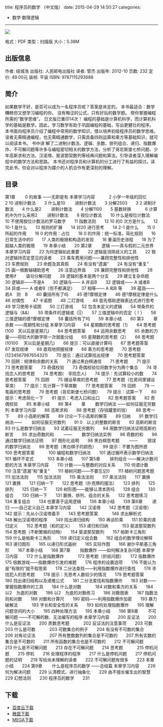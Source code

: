 title: 程序员的数学 （中文版）
date: 2015-04-29 14:50:27
categories:
  - 数学·数理逻辑
---

![](http://img3.douban.com/lpic/s20811702.jpg)

格式：PDF
类型：扫描版
大小：5.38M

<!--more-->

## 出版信息 ##

作者: 结城浩 
出版社: 人民邮电出版社
译者: 管杰 
出版年: 2012-10
页数: 232
定价: 49.00元
装帧: 平装
ISBN: 9787115293688

## 简介 ##

如果数学不好，是否可以成为一名程序员呢？答案是肯定的。 本书最适合：数学糟糕但又想学习编程的你。
没有晦涩的公式，只有好玩的数学题。
帮你掌握编程所需的“数学思维”。
日文版已重印14次！
编程的基础是计算机科学，而计算机科学的基础是数学。因此，学习数学有助于巩固编程的基础，写出更健壮的程序。
本书面向程序员介绍了编程中常用的数学知识，借以培养初级程序员的数学思维。读者无需精通编程，也无需精通数学，只需具备四则运算和乘方等基础知识，就可以阅读本书。
书中讲 解了二进制计数法、逻辑、余数、排列组合、递归、指数爆炸、不可解问题等许多与编程密切相关的数学方法，分析了哥尼斯堡七桥问题、少年高斯求和方法、汉诺塔、斐波那契数列等经典问题和算法。引导读者深入理解编程中的数学方法和思路。
本书还对程序员和计算机的分工进行了有益的探讨。读完此书，你会对以程序为媒介的人机合作有更深刻的理解。

## 目录 ##

第1章　 　0 的故事
——无即是有
本章学习内容　　 　2
小学一年级的回忆　　 　2
10 进制计数法　　3
什么是10　 　进制计数法　　3
分解2503　　3
2 进制计数法　　4
什么是2　 　进制计数法　　4
分解1100　　5
基数转换　　 　6
计算机中为什么采用2　 　进制计数法　　8
按位计数法　　10
什么是按位计数法　　10
不使用按位计数法的罗马数字　　11
指数法则　　12
10 的0 次方是什么　　12
10-1 是什么　　13
规则的扩展　　14
对20 进行思考　　14
2-1 是什么　　15
0 所起的作用　　16
0 的作用：占位　　16
0 的作用：统一标准，简化规则　　16
日常生活中的0　　17
人类的极限和构造的发现　　18
重温历史进程　　18
为了超越人类的极限　　19
本章小结　　20
第2章　 　逻辑
——真与假的二元世界
本章学习内容　　22
为何逻辑如此重要　　22
逻辑是消除歧义的工具　　22
致对逻辑持否定意见的读者　　23
乘车费用问题——兼顾完整性和排他性　　 　23
车费规则　　23
命题及其真假　　24
有没有“遗漏”　　24
有没有“重复”　　25
画一根数轴辅助思考　　26
注意边界值　　28
兼顾完整性和排他性　　28
使用if　 　语句分解问题　　28
逻辑的基本是两个分支　　29
建立复杂命题　　30
逻辑非——不是A　　30
逻辑与—— A 并且B　　32
逻辑或—— A 或者B　　34
异或—— A 或者B（但不都满足）　　37
相等—— A 和B 等　　39
蕴涵——若A　则　B　　40
囊括所有了吗　　45
德?摩根定律　　46
德?摩根定律是什么　　46
对偶性　　47
卡诺图　　48
二灯游戏　　48
首先借助逻辑表达式进行思考　　49
学习使用卡诺图　　50
三灯游戏　　52
包含未定义的逻辑　　54
带条件的逻辑与（&&）　　55
带条件的逻辑或（||）　　57
三值逻辑中的否定（！）　　58
三值逻辑的德?摩根定律　　58
囊括所有了吗　　59
本章小结　　60
第3　 　章　 　余数
——周期性和分组
本章学习内容　　64
星期数的思考题（1）　　64
思考题(100　天以后是星期几)　　64
思考题答案　　64
运用余数思考　　65
余数的力量——将较大的数字除一次就能分组　　65
星期数的思考题（2）　　66
思考题(10100　 天以后是星期几)　　66
提示：可以直接计算吗　　67
思考题答案　　67
发现规律　　68
直观地把握规律　　68
乘方的思考题　　70
思考题(1234567987654321)　　70
提示：通过试算找出规律　　70
思考题答案　　70
回顾：规律和余数的关系　　71
通过黑白棋通信　　71
思考题　　71
提示　　73
思考题答案　　73
奇偶校验　　73
奇偶校验位将数字分为两个集合　　74
寻找恋人的思考题　　74
思考题(　寻找恋人)　　74
提示：先试算较小的数　　74
思考题答案　　75
回顾　　75
铺设草席的思考题　　77
思考题（在房间里铺设草席）　　77
提示：先计算一下草席数　　77
思考题答案　　78
回顾　　78
一笔画的思考题　　79
思考题（哥尼斯堡七桥问题）　　79
提示：试算一下　　80
提示：考虑简化一下　　81
提示：考虑入口和出口　　82
思考题答案　　82
奇偶校验　　85
本章小结　　86
第4　 　章　 　数学归纳法
——如何征服无穷数列
本章学习内容　　88
高斯求和　　88
思考题（存钱罐里的钱）　　88
思考一下　　89
小高斯的解答　　89
讨论一下小高斯的解答　　89
归纳　　91
数学归纳法——　 　如何征服无穷数列　　91
0　以上的整数的断言　　92
高斯的断言　　93
什么是数学归纳法　　93
试着征服无穷数列　　94
用数学归纳法证明高斯的断言　　95
求出奇数的和　 　——　 　数学归纳法实例　　96
奇数的和　　96
通过数学归纳法证明　　97
图形化说明　　98
黑白棋思考题　 　——　 　错误的数学归纳法　　99
思考题（黑白棋子的颜色）　　99
提示：不要为图所惑　　100
思考题答案　　 　100
编程和数学归纳法　　101
通过循环表示数学归纳法　　101
循环不变式　　 　103
本章小结　　107
第5章　 　排列组合
——解决计数问题的方法
本章学习内容　　110
计数——与整数的对应关系　　110
何谓计数　　110
注意“遗漏”和“重复”　　111
植树问题——不要忘记0　　111
植树问题思考题　　111
加法法则　　115
加法法则　　115
乘法法则　　117
乘法法则　　117
置换　　121
置换　　121
归纳一下　　122
思考题（扑克牌的摆法）　　123
排列　　125
排列　　125
归纳一下　　126
树形图——能够认清本质吗　　128
组合　　130
组合　　130
归纳一下　　131
置换、排列、组合的关系　　132
思考题练习　　 　134
重复组合　　134
也要善于运用逻辑　　136
本章小结　　139
第6章　 　递归
——自己定义自己
本章学习内容　　142
汉诺塔　　142
思考题（汉诺塔）　　142
提示：先从小汉诺塔着手　　143
思考题答案　　 　146
求出解析式　　 　148
解出汉诺塔的程序　　149
找出递归结构　　150
再谈阶乘　　151
阶乘的递归定义　　152
思考题（和的定义）　　153
递归和归纳　　 　153
斐波那契数列　　154
思考题（不断繁殖的动物）　　154
斐波那契数列　　157
帕斯卡三角形　　159
什么是帕斯卡三角形　　159
递归定义组合数　　162
组合的数学理论解释　　163
递归图形　　165
以递归形式画树　　165
实际作图　　166
谢尔平斯基三角形　　167
本章小结　　168
第7章　 　指数爆炸
——如何解决复杂问题
本章学习内容　　172
什么是指数爆炸　　 　172
思考题（折纸问题）　　172
指数爆炸　　175
倍数游戏——指数爆炸引发的难题　　176
程序的设置选项　　176
不能认为是“有限的”就不假思索　　178
二分法查找——利用指数爆炸进行查找　　178
寻找犯人的思考题　　178
提示：先思考人数较少的情况　　179
思考题答案　　 　180
找出递归结构以及递推公式　　181
二分法查找和指数爆炸　　183
对数——掌握指数爆炸的工具　　184
什么是对数　　 　184
对数和乘方的关系　　184
以2　为底的对数　　186
以2　为底的对数练习　　186
对数图表　　187
指数法则和对数　　188
对数和计算尺　　190
密码——利用指数爆炸加密　　193
暴力破解法　　 　193
字长和安全性的关系　　193
如何处理指数爆炸　　195
理解问题空间的大小　　195
四种处理方法　　195
本章小结　　196
第8章　 　不可解问题
——不可解的数、无法编写的程序
本章学习内容　　200
反证法　　200
什么是反证法　　200
质数思考题　　 　202
反证法的注意事项　　203
可数　　203
什么是可数　　 　203
可数集合的例子　　204
有没有不可数的集合　　206
对角论证法　　 　207
所有整数数列的集合是不可数的　　207
所有实数的集合是不可数的　　211
所有函数的集合也是不可数的　　212
不可解问题　　 　213
什么是不可解问题　　213
存在不可解问题　　214
思考题　　 　215
停机问题　　215
停机　　216
处理程序的程序　　217
什么是停机问题　　217
停机问题的证明　　219
写给尚未理解的读者　　222
不可解问题有很多　　223
本章小结　　224
第9章　 　什么是程序员的数学
——总结篇
本章学习内容　　226
何为解决问题　　229
认清模式，进行抽象化　　229
由不擅长催生出的智慧　　229
幻想法则　　230
程序员的数学　　231

## 下载 ##

* [百度云下载](http://pan.baidu.com/s/1kTnBVy3)
* [微盘下载](http://vdisk.weibo.com/s/aADaW4YROWm96)
* [MEGA下载](https://mega.co.nz/#!nd0nmILZ!ajEycGBobEEEXMAdA1Pcem6N1IafH7p_s54XqrfZxc8)